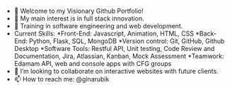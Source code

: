- 👋 Welcome to my Visionary Github Portfolio!
- 👀 My main interest is in full stack innovation.
- 🌱 Training in software engineering and web development.
- Current Skills:
*Front-End: Javascript, Animation, HTML, CSS
*Back-End: Python, Flask, SQL, MongoDB
*Version control: Git, GitHub, Github Desktop
*Software Tools: Restful API, Unit testing, Code Review and Documentation, Jira, Atlassian, Kanban, Mock Assessment
*Teamwork: Edamam API, web and console apps with CFG groups
- 💞️ I’m looking to collaborate on interactive websites with future clients.
- 📫 How to reach me: @ginarubik 

<!---
ginarubik/ginarubik is a ✨ special ✨ repository because its `README.md` (this file) appears on your GitHub profile.
You can click the Preview link to take a look at your changes.
--->
